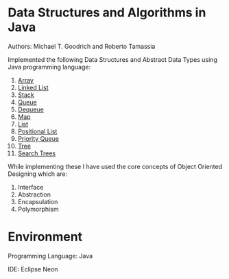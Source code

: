 # Data Structures and Algorithms in Java
Authors: Michael T. Goodrich and Roberto Tamassia

Implemented the following Data Structures and Abstract Data Types using Java programming language:

1. [Array](https://github.com/agrawal-priyank/data-structures-and-algorithms/tree/master/src/Array)
2. [Linked List](https://github.com/agrawal-priyank/data-structures-and-algorithms/tree/master/src/LinkedList)
3. [Stack](https://github.com/agrawal-priyank/data-structures-and-algorithms/tree/master/src/Stack)
4. [Queue](https://github.com/agrawal-priyank/data-structures-and-algorithms/tree/master/src/Queue)
5. [Dequeue](https://github.com/agrawal-priyank/data-structures-and-algorithms/tree/master/src/Deque)
6. [Map](https://github.com/agrawal-priyank/data-structures-and-algorithms/tree/master/src/Map)
7. [List](https://github.com/agrawal-priyank/data-structures-and-algorithms/tree/master/src/List)
8. [Positional List](https://github.com/agrawal-priyank/data-structures-and-algorithms/tree/master/src/PositionalList)
9. [Priority Queue](https://github.com/agrawal-priyank/data-structures-and-algorithms/tree/master/src/PriorityQueue)
10. [Tree](https://github.com/agrawal-priyank/data-structures-and-algorithms/tree/master/src/Tree)
11. [Search Trees](https://github.com/agrawal-priyank/data-structures-and-algorithms/tree/master/src/BalancedSearchTrees)

While implementing these I have used the core concepts of Object Oriented Designing which are:

1. Interface
2. Abstraction
3. Encapsulation
4. Polymorphism

# Environment

Programming Language: Java

IDE: Eclipse Neon

